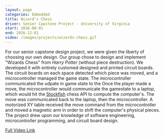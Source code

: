 ```yaml
---
layout: page
categories: Embedded
title: Wizard's Chess
driver: Senior Capstone Project - University of Virginia
start: 2016-08-01
end: 2016-12-01
video: /images/projects/wizards-chess.gif
---
```

For our senior capstone design project, we were given the liberty of choosing our own design. Our group chose to design and implement "Wizards Chess" from *Harry Potter* (without piece destruction). We developed it with entirely customed designed and printed circuit boards. The circuit boards on each space detected which piece was moved, and a microcontroller managed the game state. The microcontroller communicated the udpate in game state to the  Once the player made a move, the microcontroller would communicate the gamestate to a laptop, which would hit the [Stockfish](https://stockfishchess.org/) chess API to compute the computer's. The move was communicated back to the laptop, then the microcontroller. A motorized XY table received the move command from the microcontroller and moved a magnetic arm in order to shift the computer's physical pieces. The project drew upon our knowledge of software engineering, microcontroller programming, and circuit board design.

[Full Video Link](https://www.youtube.com/watch?v=-FcqHKSUEOU)
